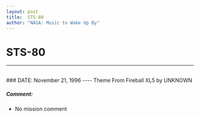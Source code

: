 ```yaml
---
layout: post
title:  STS-80
author: "NASA: Music to Wake Up By"
---
```


# STS-80
----
<br/>
### DATE: November 21, 1996
----
Theme From Fireball XL5 by UNKNOWN

##### Comment:
* No mission comment
